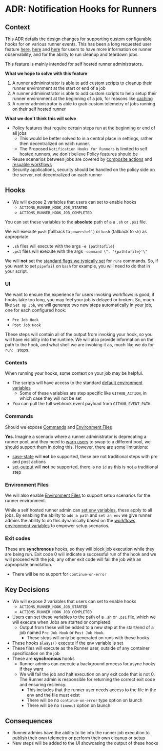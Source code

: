 # ADR: Notification Hooks for Runners

## Context

This ADR details the design changes for supporting custom configurable hooks for on various runner events. This has been a long requested user feature [here](https://github.com/actions/runner/issues/1543), [here](https://github.com/actions/runner/issues/699) and [here](https://github.com/actions/runner/issues/1116) for users to have more information on runner observability, and for the ability to run cleanup and teardown jobs. 

This feature is mainly intended for self hosted runner administrators.

**What we hope to solve with this feature**
1. A runner admininstrator is able to add custom scripts to cleanup their runner environment at the start or end of a job
2. A runner admininstrator is able to add custom scripts to help setup their runner environment at the beginning of a job, for reasons like [caching](https://github.com/actions/runner/issues/1543#issuecomment-1050346279)
3. A runner administrator is able to grab custom telemetry of jobs running on their self hosted runner

**What we don't think this will solve**
- Policy features that require certain steps run at the beginning or end of all jobs
  - This would be better solved to in a central place in settings, rather then decentralized on each runner. 
  - The Proposed `Notification Hooks for Runners` is limited to self hosted runners, we don't beileve Policy features should be
- Reuse scenarios between jobs are covered by [composite actions](https://docs.github.com/en/actions/creating-actions/creating-a-composite-action) and [resuable workflows](https://docs.github.com/en/actions/using-workflows/reusing-workflows)
- Security applications, security should be handled on the policy side on the server, not decentralized on each runner

## Hooks
- We will expose 2 variables that users can set to enable hooks  
  - `ACTIONS_RUNNER_HOOK_JOB_STARTED`
  - `ACTIONS_RUNNER_HOOK_JOB_COMPLETED`

You can set these variables to the **absolute** path of a a `.sh` or `.ps1` file.

We will execute `pwsh` (fallback to `powershell`) or `bash` (fallback to `sh`) as appropriate.
- `.sh` files will execute with the args `-e {pathtofile}`
- `.ps1` files will execute with the args `-command \". '{pathtofile}'\"`

We will **not** set the [standard flags we typically set](https://docs.github.com/en/actions/using-workflows/workflow-syntax-for-github-actions#jobsjob_idstepsshell) for `runs` commands. So, if you want to set `pipefail` on `bash` for example, you will need to do that in your script.

### UI
We want to ensure the experience for users invoking workflows is good, if hooks take too long, you may feel your job is delayed or broken. So, much like `Set Up Job`, we will generate two new steps automatically in your job, one for each configured hook: 
- `Pre Job Hook`  
- `Post Job Hook` 

These steps will contain all of the output from invoking your hook, so you will have visibility into the runtime. We will also provide information on the path to the hook, and what shell we are invoking it as, much like we do for `run: ` steps.

### Contexts
When running your hooks, some context on your job may be helpful.
- The scripts will have access to the standard [default environment variables](https://docs.github.com/en/actions/learn-github-actions/environment-variables#default-environment-variables)
  - Some of these variables are step specific like `GITHUB_ACTION`, in which case they will not be set
- You can pull the full webhook event payload from `GITHUB_EVENT_PATH`

### Commands
Should we expose [Commands](https://docs.github.com/en/actions/using-workflows/workflow-commands-for-github-actions) and [Environment Files](https://docs.github.com/en/actions/using-workflows/workflow-commands-for-github-actions#environment-files)

**Yes**. Imagine a scenario where a runner administrator is deprecating a runner pool, and they need to [warn users](https://docs.github.com/en/actions/using-workflows/workflow-commands-for-github-actions#setting-a-warning-message) to swap to a different pool, we should support them in doing this. However, there are some limitations:
- [save-state](https://docs.github.com/en/actions/using-workflows/workflow-commands-for-github-actions#sending-values-to-the-pre-and-post-actions) will **not** be supported, these are not traditional steps with pre and post actions
- [set-output](https://docs.github.com/en/actions/using-workflows/workflow-commands-for-github-actions#using-workflow-commands-to-access-toolkit-functions) will **not** be supported, there is no `id` as this is not a traditional step


### Environment Files
We will also enable [Environment Files](https://docs.github.com/en/actions/using-workflows/workflow-commands-for-github-actions#environment-files) to support setup scenarios for the runner environment.

While a self hosted runner admin can [set env variables](https://docs.github.com/en/actions/hosting-your-own-runners/using-a-proxy-server-with-self-hosted-runners#using-a-env-file-to-set-the-proxy-configuration), these apply to all jobs. By enabling the ability to `add a path` and `set an env` we give runner admins the ability to do this dynamically based on the [workflows environment variables](https://docs.github.com/en/actions/learn-github-actions/environment-variables#default-environment-variables) to empower setup scenarios.


### Exit codes
These are **synchronous** hooks, so they will block job execution while they are being run. Exit code 0 will indicate a successful run of the hook and we will proceed with the job, any other exit code will fail the job with an appropriate annotation.
- There will be no support for `continue-on-error`

## Key Decisions
- We will expose 2 variables that users can set to enable hooks  
  - `ACTIONS_RUNNER_HOOK_JOB_STARTED`
  - `ACTIONS_RUNNER_HOOK_JOB_COMPLETED`
- Users can set these variables to the path of a `.sh` or `.ps1` file, which we will execute when Jobs are started or completed.
  - Output from these will be added to a new step at the start/end of a job named `Pre Job Hook` or `Post Job Hook`. 
    - These steps will only be generated on runs with these hooks
- These hooks `always()` execute if the env variable is set
- These files will execute as the Runner user, outside of any container specification on the job
- These are **synchronous** hooks
  - Runner admins can execute a background process for async hooks if they want
  - We will fail the job and halt execution on any exit code that is not 0. The Runner admin is responsible for returning the correct exit code and ensuring resilency. 
    - This includes that the runner user needs access to the file in the env and the file must exist
    - There will be no `continue-on-error` type option on launch
    - There will be no `timeout` option on launch

## Consequences
- Runner admins have the ability to tie into the runner job execution to publish their own telemetry or perform their own cleanup or setup
- New steps will be added to the UI showcasing the output of these hooks
